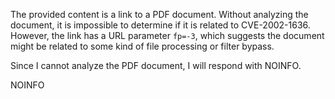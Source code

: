 The provided content is a link to a PDF document. Without analyzing the document, it is impossible to determine if it is related to CVE-2002-1636. However, the link has a URL parameter `fp=-3`, which suggests the document might be related to some kind of file processing or filter bypass. 

Since I cannot analyze the PDF document, I will respond with NOINFO.

NOINFO